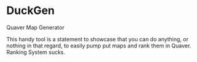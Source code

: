 # DuckGen

Quaver Map Generator

This handy tool is a statement to showcase that you can do anything, or nothing in that regard, to easily pump put maps and rank them in Quaver.
Ranking System sucks.
